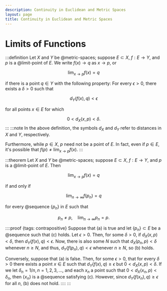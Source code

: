 ```yaml
---
description: Continuity in Euclidean and Metric Spaces
layout: page
title: Continuity in Euclidean and Metric Spaces
---
```


# Limits of Functions

:::definition
Let $X$ and $Y$ be @metric-spaces; suppose $E \subset X,$ $f : E \to Y,$ and $p$ is a @limit-point of $E.$ We write $f(x) \to q$ as $x \to p,$ or

$$ \lim_{x \to p} f(x) = q $$

if there is a point $q \in Y$ with the following property: For every $\epsilon > 0,$ there exists a $\delta > 0$ such that

$$ d_Y(f(x), q) < \epsilon $$

for all points $x \in E$ for which

$$ 0 < d_X(x,p) < \delta. $$
:::
:::note
In the above definition, the symbols $d_X$ and $d_Y$ refer to distances in $X$ and $Y,$ respectively.

Furthermore, while $p \in X,$ $p$ need not be a point of $E.$ In fact, even if $p \in E,$ it's possible that $f(p) \neq \lim_{x \to p} f(x).$
:::

:::theorem
Let $X$ and $Y$ be @metric-spaces; suppose $E \subset X,$ $f : E \to Y,$ and $p$ is a @limit-point of $E.$ Then

$$ \lim_{x \to p} f(x) = q \tag{a} $$

if and only if

$$ \lim_{n \to \infty} f(p_n) = q \tag{b} $$

for every @sequence $\{p_n\}$ in $E$ such that

$$ p_n \neq p, \quad \lim_{n \to \infty} p_n = p. \tag{c} $$

::::proof {tags: contrapositive}
Suppose that (a) is true and let $\{p_n\} \subset E$ be a @sequence such that (c) holds. Let $\epsilon > 0.$ Then, for some $\delta > 0,$ if $d_X(x,p) < \delta,$ then $d_Y(f(x), q) < \epsilon.$ Now, there is also some $N$ such that $d_X(p_n, p) < \delta$ whenever $n \geq N,$ and thus, $d_Y(f(p_n), q) < \epsilon$ whenever $n \geq N,$ so (b) holds.

Conversely, suppose that (a) is false. Then, for some $\epsilon > 0,$ that for every $\delta > 0$ there exists a point $x \in E$ such that $d_Y(f(x), q) \geq \epsilon$ but $0 < d_X(x, p) < \delta.$ If we let $\delta_n = 1/n, n = 1, 2, 3, \dots,$ and each $x_n$ a point such that $0 < d_X(x_n, p) < \delta_n,$ then $\{x_n\}$ is a @sequence satisfying (c). However, since $d_Y(f(x_n), q) \geq \epsilon$ for all $n,$ (b) does not hold.
::::
:::
